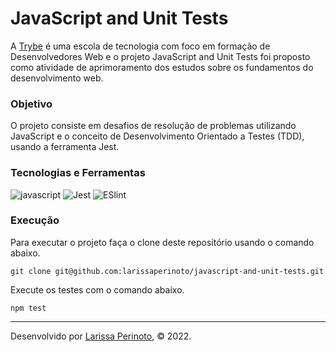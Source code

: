  # JavaScript and Unit Tests

A [Trybe](https://www.betrybe.com/) é uma escola de tecnologia com foco em formação de Desenvolvedores Web e o projeto JavaScript and Unit Tests foi proposto como atividade de aprimoramento dos estudos sobre os fundamentos do desenvolvimento web.

### Objetivo

O projeto consiste em desafios de resolução de problemas utilizando JavaScript e o conceito de Desenvolvimento Orientado a Testes (TDD), usando a ferramenta Jest.

### Tecnologias e Ferramentas
<div>
   <img src="https://img.shields.io/badge/JavaScript-F7DF1E?style=for-the-badge&logo=javascript&logoColor=black" alt="javascript" />
  <img src='https://img.shields.io/badge/Jest-C21325?style=for-the-badge&logo=jest&logoColor=white' alt='Jest' />
  <img src='https://img.shields.io/badge/eslint-3A33D1?style=for-the-badge&logo=eslint&logoColor=white' alt='ESlint' />
</div>

### Execução

Para executar o projeto faça o clone deste repositório usando o comando abaixo.

    git clone git@github.com:larissaperinoto/javascript-and-unit-tests.git

Execute os testes com o comando abaixo.

    npm test

---
 
Desenvolvido por [Larissa Perinoto](www.linkedin.com/in/larissaperinoto), © 2022.
